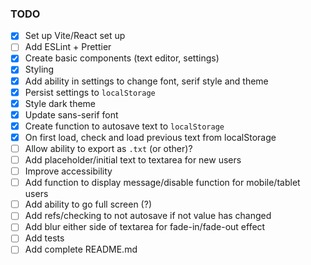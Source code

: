 ### TODO

- [x] Set up Vite/React set up
- [ ] Add ESLint + Prettier
- [x] Create basic components (text editor, settings)
- [x] Styling
- [x] Add ability in settings to change font, serif style and theme
- [x] Persist settings to `localStorage`
- [x] Style dark theme
- [x] Update sans-serif font
- [x] Create function to autosave text to `localStorage`
- [x] On first load, check and load previous text from localStorage
- [ ] Allow ability to export as `.txt` (or other)?
- [ ] Add placeholder/initial text to textarea for new users
- [ ] Improve accessibility
- [ ] Add function to display message/disable function for mobile/tablet users
- [ ] Add ability to go full screen (?)
- [ ] Add refs/checking to not autosave if not value has changed
- [ ] Add blur either side of textarea for fade-in/fade-out effect
- [ ] Add tests
- [ ] Add complete README.md
